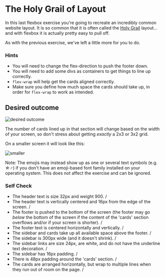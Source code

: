 # The Holy Grail of Layout

In this last flexbox exercise you're going to recreate an incredibly common website layout. It is so common that it is often called the [Holy Grail](https://www.google.com/search?q=holy+grail+layout&tbm=isch&sclient=img) layout... and with flexbox it is actually pretty easy to pull off.

As with the previous exercise, we've left a little more for you to do.

### Hints
- You will need to change the flex-direction to push the footer down.
- You will need to add some divs as containers to get things to line up correctly.
- `flex-wrap` will help get the cards aligned correctly.
-  Make sure you define how much space the cards should take up, in order for `flex-wrap` to work as intended.

## Desired outcome

![desired outcome](./desired-outcome.png)

The number of cards lined up in that section will change based on the width of your screen, so don't stress about getting _exactly_ a 2x3 or 3x2 grid.

On a smaller screen it will look like this:

![smaller](./desired-outcome-smaller.png)

Note: The emojis may instead show up as one or several text symbols (e.g. &#9734;&#9794;) if you don't have an emoji-based font family installed on your operating system. This does not affect the exercise and can be ignored.

### Self Check
- The header text is size 32px and weight 900. /
- The header text is vertically centered and 16px from the edge of the screen. /
- The footer is pushed to the bottom of the screen (the footer may go _below_ the bottom of the screen if the content of the 'cards' section overflows and/or if your screen is shorter). /
- The footer text is centered horizontally and vertically. /
- The sidebar and cards take up all available space above the footer. /
- The sidebar is 300px wide (and it doesn't shrink). /
- The sidebar links are size 24px, are white, and do not have the underline text decoration. /
- The sidebar has 16px padding. /
- There is 48px padding around the 'cards' section. /
- The cards are arranged horizontally, but wrap to multiple lines when they run out of room on the page. /